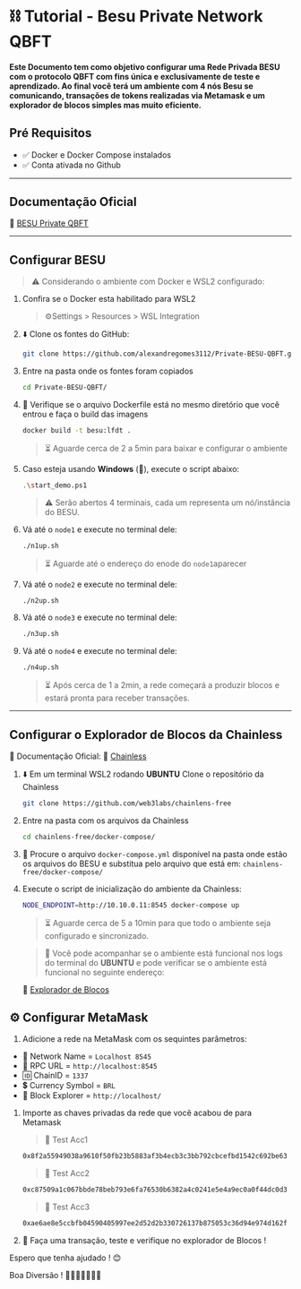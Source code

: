 # ⛓️ Tutorial  - Besu Private Network QBFT 

#### Este Documento tem como objetivo configurar uma Rede Privada BESU com o protocolo QBFT com fins única e exclusivamente de teste e aprendizado. Ao final você terá um ambiente com 4 nós Besu se comunicando, transações de tokens realizadas via Metamask e um explorador de blocos simples mas muito eficiente.

## Pré Requisitos
- ✅ Docker e Docker Compose instalados
- ✅ Conta ativada no Github

---

## Documentação Oficial
🔗 [BESU Private QBFT](https://besu.hyperledger.org/private-networks/tutorials/qbft)

---

## Configurar BESU
> ⚠️ Considerando o ambiente com Docker e WSL2 configurado:

1. Confira se o Docker esta habilitado para WSL2
    > ⚙️Settings > Resources > WSL Integration

1. ⬇️ Clone os fontes do GitHub:

    ```sh
    git clone https://github.com/alexandregomes3112/Private-BESU-QBFT.git
    ```

1. Entre na pasta onde os fontes foram copiados

    ```sh
    cd Private-BESU-QBFT/
    ``` 
1. 🔎 Verifique se o arquivo Dockerfile está no mesmo diretório que você entrou e faça o build das imagens

    ```sh 
    docker build -t besu:lfdt .
    ```
    > ⏳ Aguarde cerca de 2 a 5min para baixar e configurar o ambiente

1. Caso esteja usando **Windows** (💩), execute o script abaixo:

    ```sh
    .\start_demo.ps1
    ```

    > ⚠️ Serão abertos 4 terminais, cada um representa um nó/instância do BESU.

1. Vá até o `node1` e execute no terminal dele:

    ```sh
    ./n1up.sh
    ```

    > ⏳ Aguarde até o endereço do enode do `node1`aparecer

1. Vá até o `node2` e execute no terminal dele:

    ```sh
    ./n2up.sh
    ```

1. Vá até o `node3` e execute no terminal dele:

    ```sh
    ./n3up.sh
    ```
1. Vá até o `node4` e execute no terminal dele:

    ```sh
    ./n4up.sh
    ```

    > ⏳ Após cerca de 1 a 2min, a rede começará a produzir blocos e estará pronta para receber transações.

--- 

## Configurar o Explorador de Blocos da Chainless

📖 Documentação Oficial:
🔗 [Chainless](https://besu.hyperledger.org/private-networks/how-to/monitor/chainlens)


1. ⬇️ Em um terminal WSL2 rodando **UBUNTU** Clone o repositório da Chainless

    ```sh
    git clone https://github.com/web3labs/chainlens-free
    ```

1. Entre na pasta com os arquivos da Chainless

    ```sh
    cd chainlens-free/docker-compose/
    ```

1. 🔎 Procure o arquivo `docker-compose.yml` disponível na pasta onde estão os arquivos do BESU e substitua pelo arquivo que está em: `chainlens-free/docker-compose/`

1. Execute o script de inicialização do ambiente da Chainless:
    ```sh
    NODE_ENDPOINT=http://10.10.0.11:8545 docker-compose up
    ```

    > ⏳ Aguarde cerca de 5 a 10min para que todo o ambiente seja configurado e sincronizado.

    > 👀 Você pode acompanhar se o ambiente está funcional nos logs do terminal do **UBUNTU** e pode verificar se o ambiente está funcional no seguinte endereço:

    🔗 [Explorador de Blocos](http://localhost)


## ⚙️ Configurar MetaMask

1. Adicione a rede na MetaMask com os sequintes parâmetros:

- 🛜 Network Name =     `Localhost 8545`
- 🔗 RPC URL =          `http://localhost:8545`
- 🆔 ChainID =          `1337`
- 💲 Currency Symbol =  `BRL`
- 🔎 Block Explorer =   `http://localhost/`

1. Importe as chaves privadas da rede que você acabou de para Metamask

    > 🔑 Test Acc1
    ```sh
    0x8f2a55949038a9610f50fb23b5883af3b4ecb3c3bb792cbcefbd1542c692be63
    ```

    > 🔑 Test Acc2
    ```sh 
    0xc87509a1c067bbde78beb793e6fa76530b6382a4c0241e5e4a9ec0a0f44dc0d3
    ```

    > 🔑 Test Acc3
    ```sh 
    0xae6ae8e5ccbfb04590405997ee2d52d2b330726137b875053c36d94e974d162f
    ```

1. 💱 Faça uma transação, teste e verifique no explorador de Blocos !


Espero que tenha ajudado ! 😊

Boa Diversão ! 
🛝🎡🎢🚀🎆🥳🎉



